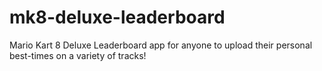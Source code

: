 # mk8-deluxe-leaderboard
Mario Kart 8 Deluxe Leaderboard app for anyone to upload their personal best-times on a variety of tracks!
